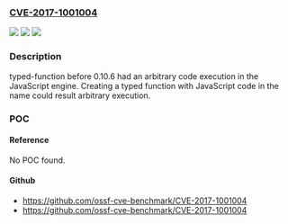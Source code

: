 ### [CVE-2017-1001004](https://cve.mitre.org/cgi-bin/cvename.cgi?name=CVE-2017-1001004)
![](https://img.shields.io/static/v1?label=Product&message=typed-function&color=blue)
![](https://img.shields.io/static/v1?label=Version&message=n%2Fa&color=blue)
![](https://img.shields.io/static/v1?label=Vulnerability&message=CWE-94%3A%20Improper%20Control%20of%20Generation%20of%20Code%20('Code%20Injection')&color=brighgreen)

### Description

typed-function before 0.10.6 had an arbitrary code execution in the JavaScript engine. Creating a typed function with JavaScript code in the name could result arbitrary execution.

### POC

#### Reference
No POC found.

#### Github
- https://github.com/ossf-cve-benchmark/CVE-2017-1001004
- https://github.com/ossf-cve-benchmark/CVE-2017-1001004

